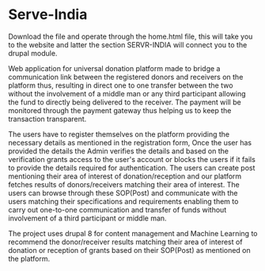 # Serve-India
Download the file and operate through the home.html file, this will take you to the website and latter the section SERVR-INDIA will connect you to the drupal module.

Web application for universal donation platform made to bridge a communication link between the registered donors and receivers on the platform thus, resulting in direct one to one transfer between the two without the involvement of a middle man or any third participant allowing the fund to directly being delivered to the receiver. The payment will be monitored through the payment gateway thus helping us to keep the transaction transparent.

The users have to register themselves on the platform providing the necessary details as mentioned in the registration form, Once the user has provided the details the Admin verifies the details and based on the verification grants access to the user's account or blocks the users if it fails to provide the details required for authentication. The users can create post mentioning their area of interest of donation/reception and our platform fetches results of donors/receivers matching their area of interest. The users can browse through these SOP(Post) and communicate with the users matching their specifications and requirements enabling them to carry out one-to-one communication and transfer of funds without involvement of a third participant or middle man.

The project uses drupal 8 for content management and Machine Learning to recommend the donor/receiver results matching their area of interest of donation or reception of grants based on their SOP(Post) as mentioned on the platform.
